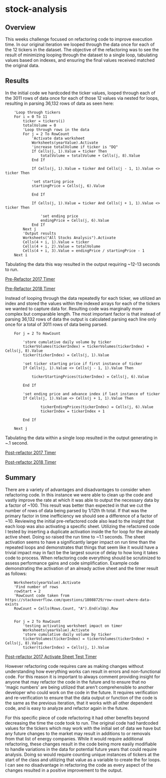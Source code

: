 # stock-analysis

## Overview

This weeks challenge focused on refactoring code to improve execution time. In our original iteration we looped through the data once for each of the 12 tickers in the dataset. The objective of the refactoring was to see the result of minimizing looping through the dataset to a single loop, tabulating values based on indexes, and ensuring the final values received matched the original data.

## Results

In the initial code we hardcoded the ticker values, looped through each of the 3011 rows of data once for each of those 12 values via nested for loops, resulting in parsing 36,132 rows of data as seen here:

```
    'Loop through tickers
    For i = 0 To 11
        ticker = tickers(i)
        totalVolume = 0
        'Loop through rows in the data
        For j = 2 To RowCount
            'Activate data worksheet
            Worksheets(yearValue).Activate
            'increase totalVolume if ticker is "DQ"
            If Cells(j, 1).Value = ticker Then
                totalVolume = totalVolume + Cells(j, 8).Value
            End If
        
            If Cells(j, 1).Value = ticker And Cells(j - 1, 1).Value <> ticker Then
        
            'set starting price
            startingPrice = Cells(j, 6).Value
            
            End If
        
            If Cells(j, 1).Value = ticker And Cells(j + 1, 1).Value <> ticker Then
        
                'set ending price
                endingPrice = Cells(j, 6).Value
            End If
        Next j
        'Output results
        Worksheets("All Stocks Analysis").Activate
        Cells(4 + i, 1).Value = ticker
        Cells(4 + i, 2).Value = totalVolume
        Cells(4 + i, 3).Value = endingPrice / startingPrice - 1
    Next i
```

Tabulating the data this way resulted in the output requiring ~12-13 seconds to run.

[Pre-Refactor 2017 Timer](Resources/Pre-Refactor_Timer_2017.png)

[Pre-Refactor 2018 Timer](Resources/Pre-Refactor_Timer_2018.png)

Instead of looping through the data repeatedly for each ticker, we utilized an index and stored the values within the indexed arrays for each of the tickers we wanted to capture data for. Resulting code was marginally more complex but comparable length. The most important factor is that instead of parsing 36,132 rows of data the output is calculated parsing each line only once for a total of 3011 rows of data being parsed.

```
    For j = 2 To RowCount
    
        'store cumulative daily volume by ticker
        tickerVolumes(tickerIndex) = tickerVolumes(tickerIndex) + Cells(j, 8).Value
        ticker(tickerIndex) = Cells(j, 1).Value
        
        'set ticker starting price if first instance of ticker
        If Cells(j, 1).Value <> Cells(j - 1, 1).Value Then
        
            tickerStartingPrices(tickerIndex) = Cells(j, 6).Value
            
        End If
        
        'set ending price and advance index if last instance of ticker
        If Cells(j, 1).Value <> Cells(j + 1, 1).Value Then
        
                tickerEndingPrices(tickerIndex) = Cells(j, 6).Value
                tickerIndex = tickerIndex + 1
                
        End If
       
    Next j
```

Tabulating the data within a single loop resulted in the output generating in ~.1 second. 

[Post-refactor 2017 Timer](Resources/VBA_Challenge_2017.png)

[Post-refactor 2018 Timer](Resources/VBA_Challenge_2018.png)

## Summary

There are a variety of advantages and disadvantages to consider when refactoring code. In this instance we were able to clean up the code and vastly improve the rate at which it was able to output the necessary data by a factor of ~100. This result was better than expected in that we cut the number of rows of data being parsed by 1/12th th total. If that was the primary factor in time inefficiency we should see a difference of a factor of ~10. Reviewing the initial pre-refactored code also lead to the insight that each loop was also activating a specific sheet. Utilizing the refactored code I tested by inserting a duplicate activation inside the for loop for the already active sheet. Doing so raised the run time to ~1.1 seconds. The sheet activation seems to have a significantly larger impact on run time than the repeated loops and demonstrates that things that seem like it would have a trivial impact may in fact be the largest source of delay to how long it takes code to process. When refactoring code everything should be scrutinized to assess performance gains and code simplification. Example code demonstrating the activation of an already active sheet and the timer result as follows:

```
    Worksheets(yearValue).Activate
    'Find number of rows
    rowStart = 2
    'RowCount code taken from https://stackoverflow.com/questions/18088729/row-count-where-data-exists
    RowCount = Cells(Rows.Count, "A").End(xlUp).Row

    
    For j = 2 To RowCount
        'testing activating worksheet impact on timer
        Worksheets(yearValue).Activate
        'store cumulative daily volume by ticker
        tickerVolumes(tickerIndex) = tickerVolumes(tickerIndex) + Cells(j, 8).Value
        ticker(tickerIndex) = Cells(j, 1).Value
```

[Post-refactor 2017 Activate Sheet Test Timer](Resources/Post-Refactor_Sheet_Activation_Test_Timer_2017.png)

However refactoring code requires care as making changes without understanding how everything works can result in errors and non-functional code. For this reason it is important to always comment providing insight for anyone that may refactor the code in the future and to ensure that no 'magic numbers' are being utilized that aren't comprehensible to another developer who could work on the code in the future. It requires verification and re-verification to ensure that the data output or function of the code is the same as the previous iteration, that it works with all other dependent code, and is easy to analyze and refactor again in the future.

For this specific piece of code refactoring it had other benefits beyond decreasing the time the code took to run. The original code had hardcoded values for the tickers which may work with the initial set of data we have but any future changes to the market may result in additions to or removals from that list of energy companies. While it would require additional refactoring, these changes result in the code being more easily modifiable to handle variations in the data for potential future years that could require analysis. Doing so would require counting unique instances of tickers at the start of the class and utilizing that value as a variable to create the for loops. I can see no disadvantage in refactoring the code as every aspect of the changes resulted in a positive improvement to the output.

